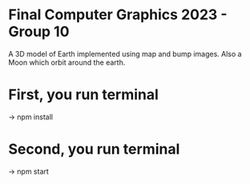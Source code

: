 # Final Computer Graphics 2023 - Group 10
A 3D model of Earth implemented using map and bump images.
Also a Moon which orbit around the earth.

# First, you run terminal
-> npm install

# Second, you run terminal
-> npm start


